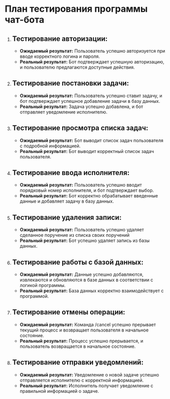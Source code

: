 <h1>План тестирования программы чат-бота</h1>
<ol>
    <li>
        <h2>Тестирование авторизации:</h2>
        <ul>
            <li><strong>Ожидаемый результат:</strong> Пользователь успешно авторизуется при вводе корректного логина и пароля.</li>
            <li><strong>Реальный результат:</strong> Бот подтверждает успешную авторизацию, и пользователю предлагаются доступные действия.</li>
        </ul>
    </li>
    <li>
        <h2>Тестирование постановки задачи:</h2>
        <ul>
            <li><strong>Ожидаемый результат:</strong> Пользователь успешно ставит задачу, и бот подтверждает успешное добавление задачи в базу данных.</li>
            <li><strong>Реальный результат:</strong> Задача успешно добавлена, и бот отправляет уведомление исполнителю.</li>
        </ul>
    </li>
    <li>
        <h2>Тестирование просмотра списка задач:</h2>
        <ul>
            <li><strong>Ожидаемый результат:</strong> Бот выводит список задач пользователя с подробной информацией.</li>
            <li><strong>Реальный результат:</strong> Бот выводит корректный список задач пользователя.</li>
        </ul>
    </li>
    <li>
        <h2>Тестирование ввода исполнителя:</h2>
        <ul>
            <li><strong>Ожидаемый результат:</strong> Пользователь успешно вводит порядковый номер исполнителя, и бот подтверждает выбор.</li>
            <li><strong>Реальный результат:</strong> Бот корректно обрабатывает введенные данные и добавляет задачу в базу данных.</li>
        </ul>
    </li>
    <li>
        <h2>Тестирование удаления записи:</h2>
        <ul>
            <li><strong>Ожидаемый результат:</strong> Пользователь успешно удаляет сделанное поручение из списка своих поручений</li>
            <li><strong>Реальный результат:</strong> Бот успешно удаляет запись из базы данных.</li>
        </ul>
    </li>
    <li>
        <h2>Тестирование работы с базой данных:</h2>
        <ul>
            <li><strong>Ожидаемый результат:</strong> Данные успешно добавляются, извлекаются и обновляются в базе данных в соответствии с логикой программы.</li>
            <li><strong>Реальный результат:</strong> База данных корректно взаимодействует с программой.</li>
        </ul>
    </li>
    <li>
        <h2>Тестирование отмены операции:</h2>
        <ul>
            <li><strong>Ожидаемый результат:</strong> Команда /cancel успешно прерывает текущий процесс и возвращает пользователя в начальное состояние.</li>
            <li><strong>Реальный результат:</strong> Процесс успешно прерывается, и пользователь возвращается в начальное состояние.</li>
        </ul>
    </li>
    <li>
        <h2>Тестирование отправки уведомлений:</h2>
        <ul>
            <li><strong>Ожидаемый результат:</strong> Уведомление о новой задаче успешно отправляется исполнителю с корректной информацией.</li>
            <li><strong>Реальный результат:</strong> Исполнитель получает уведомление с правильной информацией о задаче.</li>
        </ul>
    </li>
</ol>
</body>
</html>